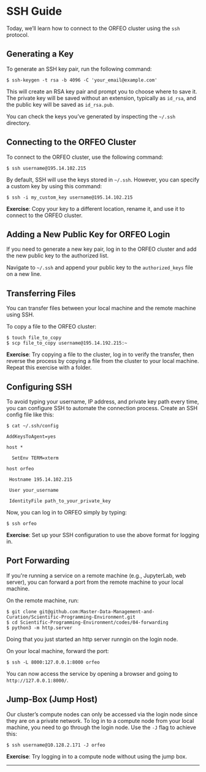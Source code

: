 # SSH Guide

Today, we’ll learn how to connect to the ORFEO cluster using the `ssh` protocol.

## Generating a Key

To generate an SSH key pair, run the following command:

```
$ ssh-keygen -t rsa -b 4096 -C 'your_email@example.com'
```

This will create an RSA key pair and prompt you to choose where to save it. The private key will be saved without an extension, typically as `id_rsa`, and the public key will be saved as `id_rsa.pub`.

You can check the keys you’ve generated by inspecting the `~/.ssh` directory.

## Connecting to the ORFEO Cluster

To connect to the ORFEO cluster, use the following command:

```
$ ssh username@195.14.102.215
```

By default, SSH will use the keys stored in `~/.ssh`. However, you can specify a custom key by using this command:

```
$ ssh -i my_custom_key username@195.14.102.215
```

**Exercise**: Copy your key to a different location, rename it, and use it to connect to the ORFEO cluster.

## Adding a New Public Key for ORFEO Login

If you need to generate a new key pair, log in to the ORFEO cluster and add the new public key to the authorized list.

Navigate to `~/.ssh` and append your public key to the `authorized_keys` file on a new line.

## Transferring Files

You can transfer files between your local machine and the remote machine using SSH.

To copy a file to the ORFEO cluster:

```
$ touch file_to_copy
$ scp file_to_copy username@195.14.192.215:~
```

**Exercise**: Try copying a file to the cluster, log in to verify the transfer, then reverse the process by copying a file from the cluster to your local machine. Repeat this exercise with a folder.

## Configuring SSH

To avoid typing your username, IP address, and private key path every time, you can configure SSH to automate the connection process. Create an SSH config file like this:

```
$ cat ~/.ssh/config

AddKeysToAgent=yes

host *

  SetEnv TERM=xterm

host orfeo

 Hostname 195.14.102.215

 User your_username

 IdentityFile path_to_your_private_key
```

Now, you can log in to ORFEO simply by typing:

```
$ ssh orfeo
```

**Exercise**: Set up your SSH configuration to use the above format for logging in.

## Port Forwarding

If you're running a service on a remote machine (e.g., JupyterLab, web server), you can forward a port from the remote machine to your local machine.

On the remote machine, run:

```
$ git clone git@github.com:Master-Data-Management-and-Curation/Scientific-Programming-Environment.git
$ cd Scientific-Programming-Environment/codes/04-forwarding
$ python3 -m http.server
```
Doing that you just started an http server runngin on the login node.

On your local machine, forward the port:

```
$ ssh -L 8000:127.0.0.1:8000 orfeo
```

You can now access the service by opening a browser and going to `http://127.0.0.1:8000/`.

## Jump-Box (Jump Host)

Our cluster’s compute nodes can only be accessed via the login node since they are on a private network. To log in to a compute node from your local machine, you need to go through the login node. Use the `-J` flag to achieve this:

```
$ ssh username@10.128.2.171 -J orfeo
```

**Exercise**: Try logging in to a compute node without using the jump box.

--- 
